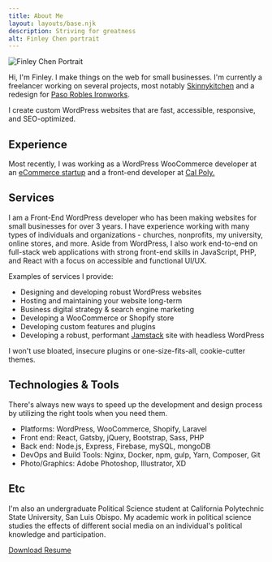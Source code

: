 ```yaml
---
title: About Me
layout: layouts/base.njk
description: Striving for greatness
alt: Finley Chen portrait
---
```


<section class="about-intro align-wide">
    <img class="header-image" src="/images/finley-chen-photo-min.jpg" alt="Finley Chen Portrait" />
    <div>
        <p>Hi, I'm Finley. I make things on the web for small businesses. I'm currently a freelancer working on several projects, most notably <a href="https://www.skinnykitchen.com">Skinnykitchen</a> and a redesign for <a href="https://ironhardware.com">Paso Robles Ironworks</a>.    </p>     
        <p>I create custom WordPress websites that are fast, accessible, responsive, and SEO-optimized. </p>
    </div>
</section>

## Experience 
Most recently, I was working as a WordPress WooCommerce developer at an <a href="https://www.allpeople.co/">eCommerce startup</a> and a front-end developer at <a href="https://calpoly.edu">Cal Poly. </a>


## Services 
I am a Front-End WordPress developer who has been making websites for small businesses for over 3 years. I have experience working with many types of individuals and organizations - churches, nonprofits, my university, online stores,  and more. Aside from WordPress, I also work end-to-end on full-stack web applications with strong front-end skills in JavaScript, PHP, and React with a focus on accessible and functional UI/UX. 


Examples of services I provide:
<ul class="dash">
    <li>Designing and developing robust WordPress websites</li>
    <li>Hosting and maintaining your website long-term</li>
    <li>Business digital strategy & search engine marketing</li>
    <li>Developing a WooCommerce or Shopify store</li>
    <li>Developing custom features and plugins</li>
    <li>Developing a robust, performant <a href="https://jamstack.org/">Jamstack</a> site with headless WordPress</li>
</ul>

I won't use bloated, insecure plugins or one-size-fits-all, cookie-cutter themes. 


## Technologies & Tools
There's always new ways to speed up the development and design process by utilizing the right tools when you need them.
<ul class="dash">
    <li>Platforms: WordPress, WooCommerce, Shopify, Laravel</li>
    <li>Front end: React, Gatsby, jQuery, Bootstrap, Sass, PHP</li>
    <li>Back end: Node.js, Express, Firebase, mySQL, mongoDB</li>
    <li>DevOps and Build Tools: Nginx, Docker, npm, gulp, Yarn, Composer, Git</li>
    <li>Photo/Graphics: Adobe Photoshop, Illustrator, XD</li>
</ul>

## Etc

I'm also an undergraduate Political Science student at California Polytechnic State University, San Luis Obispo. My academic work in political science studies the effects of different social media on an individual's political knowledge and participation. 


<a href="/files/FinleyChenResume2020.pdf" class="button">Download Resume</a>